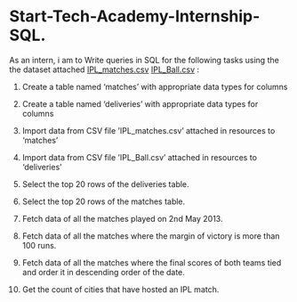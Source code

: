 # Start-Tech-Academy-Internship-SQL.
As an intern, i am to Write queries in SQL for the following tasks using the the dataset attached [IPL_matches.csv](https://github.com/Ewaolu/Start-Tech-Academy-Internship-SQL/files/9174098/IPL_matches.csv) [IPL_Ball.csv](https://github.com/Ewaolu/Start-Tech-Academy-Internship-SQL/files/9174097/IPL_Ball.csv)
:

1. Create a table named ‘matches’ with appropriate data types for columns

2. Create a table named ‘deliveries’ with appropriate data types for columns

3. Import data from CSV file ’IPL_matches.csv’ attached in resources to ‘matches’

4. Import data from CSV file ’IPL_Ball.csv’ attached in resources to ‘deliveries’

5. Select the top 20 rows of the deliveries table.

6. Select the top 20 rows of the matches table.

7. Fetch data of all the matches played on 2nd May 2013.

8. Fetch data of all the matches where the margin of victory is more than 100 runs.

9. Fetch data of all the matches where the final scores of both teams tied and order it in descending order of the date.

10. Get the count of cities that have hosted an IPL match.
